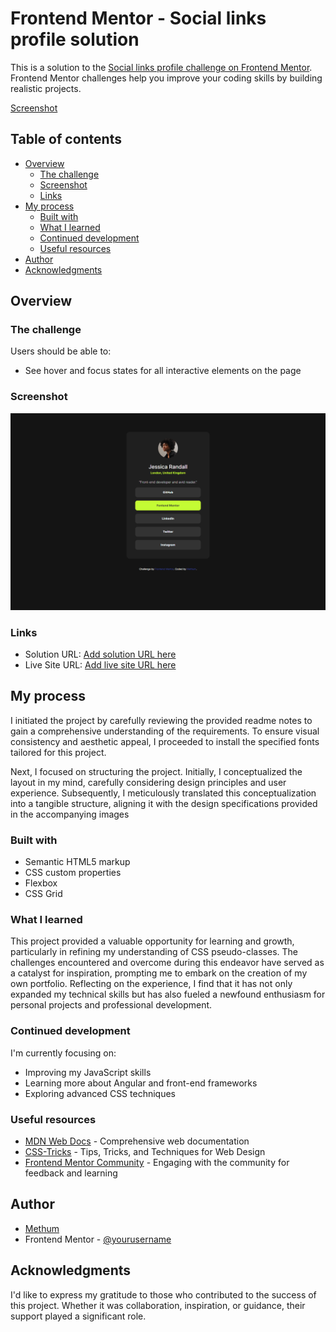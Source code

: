 # Frontend Mentor - Social links profile solution

This is a solution to the [Social links profile challenge on Frontend Mentor](https://www.frontendmentor.io/challenges/social-links-profile-UG32l9m6dQ). Frontend Mentor challenges help you improve your coding skills by building realistic projects.

[Screenshot](./Screenshot.png)

## Table of contents

- [Overview](#overview)
  - [The challenge](#the-challenge)
  - [Screenshot](#screenshot)
  - [Links](#links)
- [My process](#my-process)
  - [Built with](#built-with)
  - [What I learned](#what-i-learned)
  - [Continued development](#continued-development)
  - [Useful resources](#useful-resources)
- [Author](#author)
- [Acknowledgments](#acknowledgments)

## Overview

### The challenge

Users should be able to:

- See hover and focus states for all interactive elements on the page

### Screenshot

![Solution Screenshot](./Screenshot.png)



### Links

- Solution URL: [Add solution URL here](https://github.com/The-OG-Methum/Social-links-profile)
- Live Site URL: [Add live site URL here](https://sociallinks-profile.netlify.app)

## My process
I initiated the project by carefully reviewing the provided readme notes to gain a comprehensive understanding of the requirements. To ensure visual consistency and aesthetic appeal, I proceeded to install the specified fonts tailored for this project.

Next, I focused on structuring the project. Initially, I conceptualized the layout in my mind, carefully considering design principles and user experience. Subsequently, I meticulously translated this conceptualization into a tangible structure, aligning it with the design specifications provided in the accompanying images
### Built with

- Semantic HTML5 markup
- CSS custom properties
- Flexbox
- CSS Grid


### What I learned

This project provided a valuable opportunity for learning and growth, particularly in refining my understanding of CSS pseudo-classes. The challenges encountered and overcome during this endeavor have served as a catalyst for inspiration, prompting me to embark on the creation of my own portfolio. Reflecting on the experience, I find that it has not only expanded my technical skills but has also fueled a newfound enthusiasm for personal projects and professional development.

### Continued development

I'm currently focusing on:

- Improving my JavaScript skills
- Learning more about Angular and front-end frameworks
- Exploring advanced CSS techniques

### Useful resources

- [MDN Web Docs](https://developer.mozilla.org/en-US/docs/Web) - Comprehensive web documentation
- [CSS-Tricks](https://css-tricks.com/) - Tips, Tricks, and Techniques for Web Design
- [Frontend Mentor Community](https://www.frontendmentor.io/community) - Engaging with the community for feedback and learning

## Author

- [Methum](https://github.com/The-OG-Methum)
- Frontend Mentor - [@yourusername](https://www.frontendmentor.io/profile/The-OG-Methum)


## Acknowledgments

I'd like to express my gratitude to those who contributed to the success of this project. Whether it was collaboration, inspiration, or guidance, their support played a significant role.

